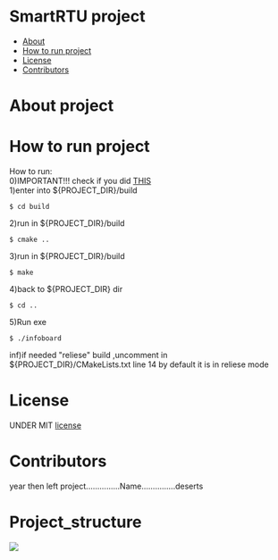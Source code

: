 # SmartRTU project  
- [About](#about)
- [How to run project](#how-to-run-project)
- [License](#license)  
- [Contributors](#contributors)  
# About project  
# How to run project  
How to run:  
0)IMPORTANT!!! check if you did [THIS](https://github.com/RazdolbayOne/GuidesPull)   
1)enter into ${PROJECT_DIR}/build   
```shell  
$ cd build
```  
2)run in ${PROJECT_DIR}/build   
```shell  
$ cmake ..
```  
3)run in ${PROJECT_DIR}/build  
```shell  
$ make
```  
4)back to ${PROJECT_DIR} dir  
```shell
$ cd ..
```  
5)Run exe  
```shell  
$ ./infoboard
```  
inf)if needed "reliese" build ,uncomment  in ${PROJECT_DIR}/CMakeLists.txt line 14 by default it is in reliese mode  
# License  
UNDER MIT [license](LICENSE)  

# Contributors  
year then left project...............Name...............deserts  

# Project_structure  
<img src="https://imgur.com/b63PIkS.png" ></img> 